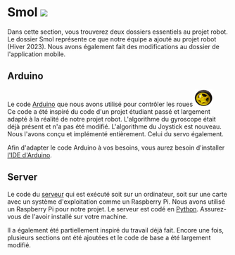 # Smol <img src="https://user-images.githubusercontent.com/47989135/230724680-1ecd1555-b7a8-4671-ae84-7dba0c66cc42.png" width="40">
Dans cette section, vous trouverez deux dossiers essentiels au projet robot. Le dossier Smol représente ce que notre équipe a ajouté au projet robot (Hiver 2023). Nous avons également fait des modifications au dossier de l'application mobile.

## Arduino
Le code [Arduino](./Arduino/) que nous avons utilisé pour contrôler les roues <img src="./roues.png" width="40"> <br>
Ce code a été inspiré du code d'un projet étudiant passé et largement adapté à la réalité de notre projet robot. L'algorithme du gyroscope était déjà présent et n'a pas été modifié. L'algorithme du Joystick est nouveau. Nous l'avons conçu et implémenté entièrement. Celui du servo également.

Afin d'adapter le code Arduino à vos besoins, vous aurez besoin d'installer [l'IDE d'Arduino](https://www.arduino.cc/en/software).

## Server
Le code du [serveur](./Server/) qui est exécuté soit sur un ordinateur, soit sur une carte avec un système d'exploitation comme un Raspberry Pi. Nous avons utilisé un Raspberry Pi pour notre projet. Le serveur est codé en [Python](https://www.python.org/downloads/). Assurez-vous de l'avoir installé sur votre machine.

Il a également été partiellement inspiré du travail déjà fait. Encore une fois, plusieurs sections ont été ajoutées et le code de base a été largement modifié.
